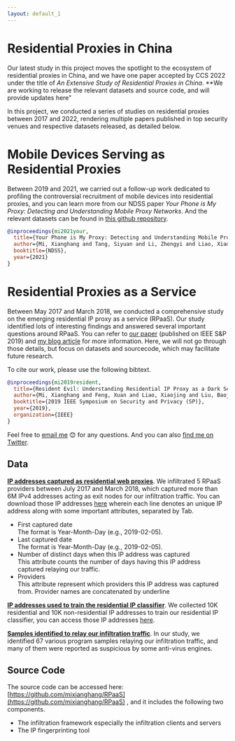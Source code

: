 ```yaml
---
layout: default_1
---
```


# Residential Proxies in China
Our latest study in this project moves the spotlight to the ecosystem of residential proxies in China, and we have one paper accepted by CCS 2022 under the title of *An Extensive Study of Residential Proxies in China*. **We are working to release the relevant datasets and source code, and will provide updates here"

In this project, we conducted a series of studies on residential proxies between 2017 and 2022, rendering multiple papers published in top security venues and respective datasets released, as detailed below.
# Mobile Devices Serving as Residential Proxies
Between 2019 and 2021, we carried out a follow-up work dedicated to profiling the controversial recruitment of mobile devices into residential proxies, and you can learn more from our NDSS paper *Your Phone is My Proxy: Detecting and Understanding Mobile Proxy Networks*. And the relevant datasets can be found in [this github repository](https://github.com/OnionSecurity/mpaas).

```bibtex
@inproceedings{mi2021your,
  title={Your Phone is My Proxy: Detecting and Understanding Mobile Proxy Networks},
  author={Mi, Xianghang and Tang, Siyuan and Li, Zhengyi and Liao, Xiaojing, and Qian, Feng and Wang, Xiaofeng},
  booktitle={NDSS},
  year={2021}
}
```

# Residential Proxies as a Service
Between May 2017 and March 2018, we conducted a comprehensive study on the emerging residential IP proxy as a service (RPaaS). Our study identified lots of interesting findings and answered several important questions around RPaaS. 
You can refer to [our paper](https://mixianghang.github.io/pubs/rpaas.pdf) (published on IEEE S&P 2019) and [my blog article](https://medium.com/@xianghangmi/resident-evil-understanding-residential-ip-proxy-as-a-dark-service-dea9010a0e29?sk=1b84f109431dfd92a0c73ec101b21289) for more information. Here, we will not go through those details, but  focus on datasets and sourcecode, which may facilitate future research.

To cite our work, please use the following bibtext.
```bibtex
@inproceedings{mi2019resident,
  title={Resident Evil: Understanding Residential IP Proxy as a Dark Service},
  author={Mi, Xianghang and Feng, Xuan and Liao, Xiaojing and Liu, Baojun and Wang, XiaoFeng and Qian, Feng and Li, Zhou and Alrwais, Sumayah and Sun, Limin and Liu, Ying},
  booktitle={2019 IEEE Symposium on Security and Privacy (SP)},
  year={2019},
  organization={IEEE}
}
```

Feel free to [email me](mailto:xmi@iu.edu) :blush: for any questions. And you can also [find me on Twitter](https://twitter.com/thinkForever1). 
<!--Furthermore, **[![Donate](https://img.shields.io/badge/Donate-PayPal-green.svg)](https://www.paypal.com/cgi-bin/webscr?cmd=_donations&business=TKKLW85SU99TU&currency_code=USD&source=url) will be very helpful to support my follow-up projects.**-->
## Data
**[IP addresses captured as residential web proxies](https://drive.google.com/file/d/1CFpWbn5NW1GRtzlB35tpdc3yGhQ9l1Hf/view?usp=sharing)**. We infiltrated 5 RPaaS providers between July 2017 and March 2018, which captured more than 6M IPv4 addresses acting as exit nodes for our infiltration traffic. You can download those IP addresses [here](https://drive.google.com/file/d/1CFpWbn5NW1GRtzlB35tpdc3yGhQ9l1Hf/view?usp=sharing) wherein each line denotes an unique IP address along with some important attributes, separated by Tab.
* First captured date  
  The format is Year-Month-Day (e.g., 2019-02-05).
* Last captured date  
  The format is Year-Month-Day (e.g., 2019-02-05).
* Number of distinct days when this IP address was captured  
  This attribute counts the number of days  having this IP address captured relaying our traffic.
* Providers  
  This attribute represent which providers this IP address was captured from. Provider names are concatenated by underline

**[IP addresses used to train the residential IP classifier](https://drive.google.com/open?id=14MglpY2dPunVL3ci4Q_rtgJObrFClc6V)**. We collected 10K residential and 10K non-residential IP addresses to train our residential IP classifier, you can access those IP addresses [here](https://drive.google.com/open?id=14MglpY2dPunVL3ci4Q_rtgJObrFClc6V).

**[Samples identified to relay our infiltration traffic](data/proxy_peer_sample_md5s.txt)**. In our study, we identified 67 various program samples relaying our infiltration traffic, and many of them were reported as suspicious by some anti-virus engines. 
## Source Code
The source code can be accessed here: [https://github.com/mixianghang/RPaaS](https://github.com/mixianghang/RPaaS) , and it includes the following two components.
* The infiltration framework especially the infiltration clients and servers
* The IP fingerprinting tool
